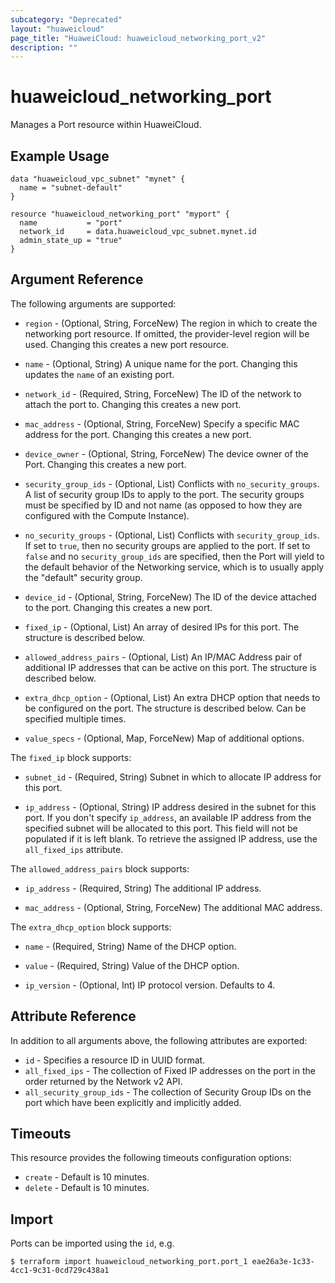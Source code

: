 ```yaml
---
subcategory: "Deprecated"
layout: "huaweicloud"
page_title: "HuaweiCloud: huaweicloud_networking_port_v2"
description: ""
---
```


# huaweicloud_networking_port

Manages a Port resource within HuaweiCloud.

## Example Usage

```hcl
data "huaweicloud_vpc_subnet" "mynet" {
  name = "subnet-default"
}

resource "huaweicloud_networking_port" "myport" {
  name           = "port"
  network_id     = data.huaweicloud_vpc_subnet.mynet.id
  admin_state_up = "true"
}
```

## Argument Reference

The following arguments are supported:

* `region` - (Optional, String, ForceNew) The region in which to create the networking port resource. If omitted, the
  provider-level region will be used. Changing this creates a new port resource.

* `name` - (Optional, String) A unique name for the port. Changing this updates the `name` of an existing port.

* `network_id` - (Required, String, ForceNew) The ID of the network to attach the port to. Changing this creates a new
  port.

* `mac_address` - (Optional, String, ForceNew) Specify a specific MAC address for the port. Changing this creates a new
  port.

* `device_owner` - (Optional, String, ForceNew) The device owner of the Port. Changing this creates a new port.

* `security_group_ids` - (Optional, List) Conflicts with `no_security_groups`. A list of security group IDs to apply to
  the port. The security groups must be specified by ID and not name (as opposed to how they are configured with the
  Compute Instance).

* `no_security_groups` - (Optional, List) Conflicts with `security_group_ids`. If set to
  `true`, then no security groups are applied to the port. If set to `false` and no `security_group_ids` are specified,
  then the Port will yield to the default behavior of the Networking service, which is to usually apply the "default"
  security group.

* `device_id` - (Optional, String, ForceNew) The ID of the device attached to the port. Changing this creates a new
  port.

* `fixed_ip` - (Optional, List) An array of desired IPs for this port. The structure is described below.

* `allowed_address_pairs` - (Optional, List) An IP/MAC Address pair of additional IP addresses that can be active on
  this port. The structure is described below.

* `extra_dhcp_option` - (Optional, List) An extra DHCP option that needs to be configured on the port. The structure is
  described below. Can be specified multiple times.

* `value_specs` - (Optional, Map, ForceNew) Map of additional options.

The `fixed_ip` block supports:

* `subnet_id` - (Required, String) Subnet in which to allocate IP address for this port.

* `ip_address` - (Optional, String) IP address desired in the subnet for this port. If you don't specify `ip_address`,
  an available IP address from the specified subnet will be allocated to this port. This field will not be populated if
  it is left blank. To retrieve the assigned IP address, use the `all_fixed_ips`
  attribute.

The `allowed_address_pairs` block supports:

* `ip_address` - (Required, String) The additional IP address.

* `mac_address` - (Optional, String, ForceNew) The additional MAC address.

The `extra_dhcp_option` block supports:

* `name` - (Required, String) Name of the DHCP option.

* `value` - (Required, String) Value of the DHCP option.

* `ip_version` - (Optional, Int) IP protocol version. Defaults to 4.

## Attribute Reference

In addition to all arguments above, the following attributes are exported:

* `id` - Specifies a resource ID in UUID format.
* `all_fixed_ips` - The collection of Fixed IP addresses on the port in the order returned by the Network v2 API.
* `all_security_group_ids` - The collection of Security Group IDs on the port which have been explicitly and implicitly
  added.

## Timeouts

This resource provides the following timeouts configuration options:

* `create` - Default is 10 minutes.
* `delete` - Default is 10 minutes.

## Import

Ports can be imported using the `id`, e.g.

```
$ terraform import huaweicloud_networking_port.port_1 eae26a3e-1c33-4cc1-9c31-0cd729c438a1
```
